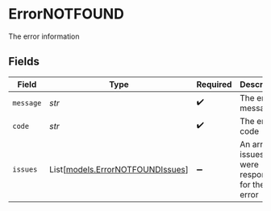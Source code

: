 # ErrorNOTFOUND

The error information


## Fields

| Field                                                                | Type                                                                 | Required                                                             | Description                                                          | Example                                                              |
| -------------------------------------------------------------------- | -------------------------------------------------------------------- | -------------------------------------------------------------------- | -------------------------------------------------------------------- | -------------------------------------------------------------------- |
| `message`                                                            | *str*                                                                | :heavy_check_mark:                                                   | The error message                                                    | Not found                                                            |
| `code`                                                               | *str*                                                                | :heavy_check_mark:                                                   | The error code                                                       | NOT_FOUND                                                            |
| `issues`                                                             | List[[models.ErrorNOTFOUNDIssues](../models/errornotfoundissues.md)] | :heavy_minus_sign:                                                   | An array of issues that were responsible for the error               | []                                                                   |